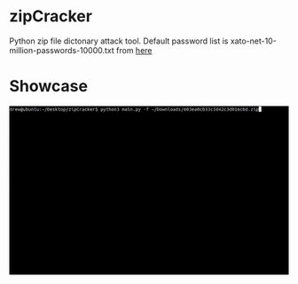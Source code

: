# zipCracker
Python zip file dictonary attack tool.
Default password list is xato-net-10-million-passwords-10000.txt from [here](https://github.com/danielmiessler/SecLists/)
# Showcase 
![](/showcase/colored.gif)
